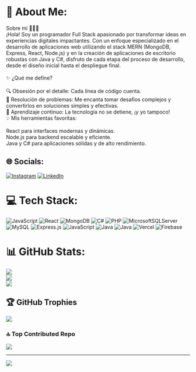 # 💫 About Me:
Sobre mí 👨‍💻🚀<br>¡Hola! Soy un programador Full Stack apasionado por transformar ideas en experiencias digitales impactantes. Con un enfoque especializado en el desarrollo de aplicaciones web utilizando el stack MERN (MongoDB, Express, React, Node.js) y en la creación de aplicaciones de escritorio robustas con Java y C#, disfruto de cada etapa del proceso de desarrollo, desde el diseño inicial hasta el despliegue final.<br><br>✨ ¿Qué me define?<br><br>🔍 Obsesión por el detalle: Cada línea de código cuenta.<br>🎯 Resolución de problemas: Me encanta tomar desafíos complejos y convertirlos en soluciones simples y efectivas.<br>🌱 Aprendizaje continuo: La tecnología no se detiene, ¡y yo tampoco!<br>💡 Mis herramientas favoritas:<br><br>React para interfaces modernas y dinámicas.<br>Node.js para backend escalable y eficiente.<br>Java y C# para aplicaciones sólidas y de alto rendimiento.<br>


## 🌐 Socials:
[![Instagram](https://img.shields.io/badge/Instagram-%23E4405F.svg?logo=Instagram&logoColor=white)](https://instagram.com/juashey) [![LinkedIn](https://img.shields.io/badge/LinkedIn-%230077B5.svg?logo=linkedin&logoColor=white)](https://linkedin.com/in/dev-juan-pablo/) 

# 💻 Tech Stack:
![JavaScript](https://img.shields.io/badge/javascript-%23323330.svg?style=flat&logo=javascript&logoColor=%23F7DF1E) ![React](https://img.shields.io/badge/react-%2320232a.svg?style=flat&logo=react&logoColor=%2361DAFB) ![MongoDB](https://img.shields.io/badge/MongoDB-%234ea94b.svg?style=flat&logo=mongodb&logoColor=white) ![C#](https://img.shields.io/badge/c%23-%23239120.svg?style=flat&logo=csharp&logoColor=white) ![PHP](https://img.shields.io/badge/php-%23777BB4.svg?style=flat&logo=php&logoColor=white) ![MicrosoftSQLServer](https://img.shields.io/badge/Microsoft%20SQL%20Server-CC2927?style=flat&logo=microsoft%20sql%20server&logoColor=white) ![MySQL](https://img.shields.io/badge/mysql-4479A1.svg?style=flat&logo=mysql&logoColor=white) ![Express.js](https://img.shields.io/badge/express.js-%23404d59.svg?style=flat&logo=express&logoColor=%2361DAFB) ![JavaScript](https://img.shields.io/badge/javascript-%23323330.svg?style=flat&logo=javascript&logoColor=%23F7DF1E) ![Java](https://img.shields.io/badge/java-%23ED8B00.svg?style=flat&logo=openjdk&logoColor=white) ![Java](https://img.shields.io/badge/java-%23ED8B00.svg?style=flat&logo=openjdk&logoColor=white) ![Vercel](https://img.shields.io/badge/vercel-%23000000.svg?style=flat&logo=vercel&logoColor=white) ![Firebase](https://img.shields.io/badge/firebase-%23039BE5.svg?style=flat&logo=firebase)
# 📊 GitHub Stats:
![](https://github-readme-stats.vercel.app/api?username=jyaxon-2019386&theme=algolia&hide_border=false&include_all_commits=false&count_private=false)<br/>
![](https://github-readme-streak-stats.herokuapp.com/?user=jyaxon-2019386&theme=algolia&hide_border=false)<br/>
![](https://github-readme-stats.vercel.app/api/top-langs/?username=jyaxon-2019386&theme=algolia&hide_border=false&include_all_commits=false&count_private=false&layout=compact)

## 🏆 GitHub Trophies
![](https://github-profile-trophy.vercel.app/?username=jyaxon-2019386&theme=tokyonight&no-frame=true&no-bg=false&margin-w=4)

### 🔝 Top Contributed Repo
![](https://github-contributor-stats.vercel.app/api?username=jyaxon-2019386&limit=5&theme=dark&combine_all_yearly_contributions=true)

---
[![](https://visitcount.itsvg.in/api?id=jyaxon-2019386&icon=5&color=12)](https://visitcount.itsvg.in)

<!-- Proudly created with GPRM ( https://gprm.itsvg.in ) -->
